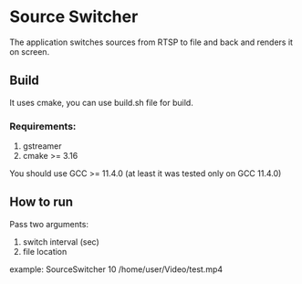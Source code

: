 # Source Switcher
The application switches sources from RTSP to file and back and renders it on screen.

## Build
It uses cmake, you can use build.sh file for build.    
### Requirements:
1. gstreamer  
2. cmake >= 3.16

You should use GCC >= 11.4.0 (at least it was tested only on GCC 11.4.0)  

## How to run
Pass two arguments:
1. switch interval (sec)
2. file location

example:
SourceSwitcher 10 /home/user/Video/test.mp4